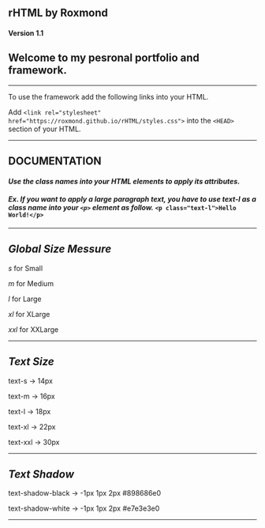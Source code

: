 ## rHTML by Roxmond
#### Version 1.1
## Welcome to my pesronal portfolio and framework.
---
To use the framework add the following links into your HTML.

Add `<link rel="stylesheet" href="https://roxmond.github.io/rHTML/styles.css">` into the `<HEAD>` section of your HTML.

---
## DOCUMENTATION
#### *Use the class names into your HTML elements to apply its attributes.*
#### *Ex. If you want to apply a large paragraph text, you have to use **text-l** as a class name into your `<p>` element as follow.* `<p class="text-l">Hello World!</p>`
---

## *Global Size Messure*
*s* for Small

*m* for Medium

*l* for Large

*xl* for XLarge

*xxl* for XXLarge

---

## *Text Size*

text-s -> 14px

text-m -> 16px

text-l -> 18px

text-xl -> 22px

text-xxl -> 30px

---

## *Text Shadow*

text-shadow-black -> -1px 1px 2px #898686e0

text-shadow-white -> -1px 1px 2px #e7e3e3e0

---
